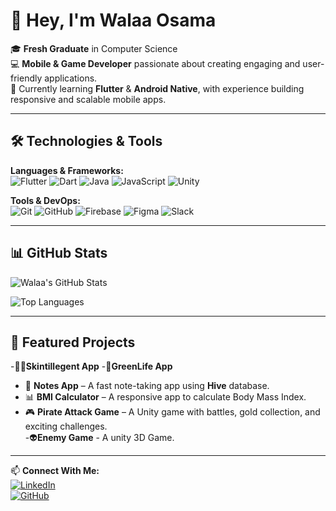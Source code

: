# 👋 Hey, I'm **Walaa Osama**

🎓 **Fresh Graduate** in Computer Science  
💻 **Mobile & Game Developer** passionate about creating engaging and user-friendly applications.  
🚀 Currently learning **Flutter** & **Android Native**, with experience building responsive and scalable mobile apps.  

---

## 🛠 **Technologies & Tools**

**Languages & Frameworks:**  
![Flutter](https://img.shields.io/badge/-Flutter-02569B?style=flat&logo=flutter)
![Dart](https://img.shields.io/badge/-Dart-0175C2?style=flat&logo=dart)
![Java](https://img.shields.io/badge/-Java-007396?style=flat&logo=java)
![JavaScript](https://img.shields.io/badge/-JavaScript-F7DF1E?style=flat&logo=javascript)
![Unity](https://img.shields.io/badge/-Unity-100000?style=flat&logo=unity)

**Tools & DevOps:**  
![Git](https://img.shields.io/badge/-Git-F05032?style=flat&logo=git)
![GitHub](https://img.shields.io/badge/-GitHub-181717?style=flat&logo=github)
![Firebase](https://img.shields.io/badge/-Firebase-FFCA28?style=flat&logo=firebase)
![Figma](https://img.shields.io/badge/-Figma-F24E1E?style=flat&logo=figma)
![Slack](https://img.shields.io/badge/-Slack-4A154B?style=flat&logo=slack)

---

## 📊 **GitHub Stats**

![Walaa's GitHub Stats](https://github-readme-stats.vercel.app/api?username=Walaa-osama&show_icons=true&theme=radical)  

![Top Languages](https://github-readme-stats.vercel.app/api/top-langs/?username=Walaa-osama&layout=compact&theme=radical)

---

## 📌 **Featured Projects**
-🧑‍⚕️**Skintillegent App**
-🌱**GreenLife App**
- 📱 **Notes App** – A fast note-taking app using **Hive** database.  
- 📊 **BMI Calculator** – A responsive app to calculate Body Mass Index.  
- 🎮 **Pirate Attack Game** – A Unity game with battles, gold collection, and exciting challenges.  
-👽**Enemy Game** - A unity 3D Game.
---

📫 **Connect With Me:**  
[![LinkedIn](https://img.shields.io/badge/-LinkedIn-0A66C2?style=flat&logo=linkedin&logoColor=white)](https://www.linkedin.com/in/walaa-osama-ab1337234?utm_source=share&utm_campaign=share_via&utm_content=profile&utm_medium=android_app)  
[![GitHub](https://img.shields.io/badge/-GitHub-181717?style=flat&logo=github&logoColor=white)](https://github.com/Walaa-osama)
